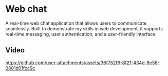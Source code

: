 # Web chat
A real-time web chat application that allows users to communicate seamlessly.
Built to demonstrate my skills in web development, it supports real-time messaging, user authentication, and a user-friendly interface.

## Video
https://github.com/user-attachments/assets/36f752f6-8f21-434d-8e58-0801d01fcc9c
